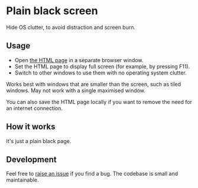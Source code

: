 # Plain black screen
Hide OS clutter, to avoid distraction and screen burn.

## Usage
- Open [the HTML page](https://trichoplax.github.io/plain-black-screen) in a separate browser window.
- Set the HTML page to display full screen (for example, by pressing F11).
- Switch to other windows to use them with no operating system clutter.

Works best with windows that are smaller than the screen, such as tiled windows. May not work with a single maximised window.

You can also save the HTML page locally if you want to remove the need for an internet connection.

## How it works
It's just a plain black page.

## Development
Feel free to [raise an issue](https://github.com/trichoplax/plain-black-screen/issues) if you find a bug. The codebase is small and maintainable.
